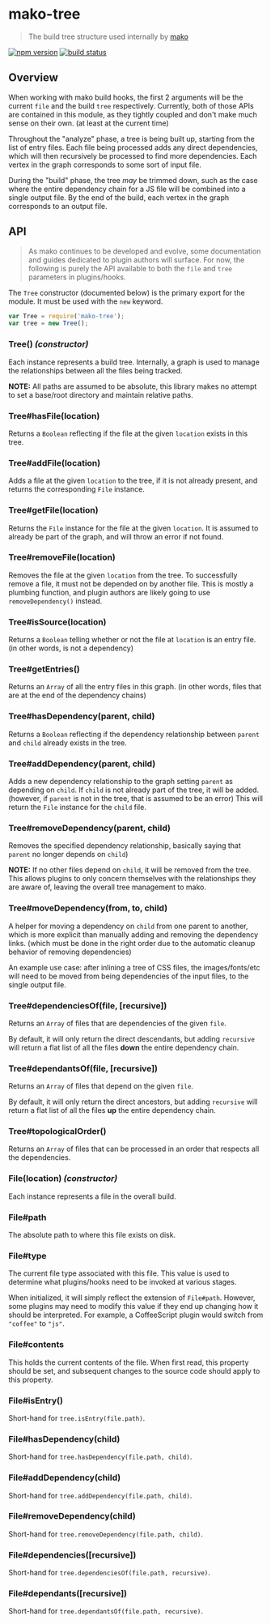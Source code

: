 # mako-tree

> The build tree structure used internally by [mako](https://github.com/makojs/core)

[![npm version](https://img.shields.io/npm/v/mako-tree.svg)](https://www.npmjs.com/package/mako-tree)
[![build status](https://img.shields.io/travis/makojs/tree.svg)](https://travis-ci.org/makojs/tree)

## Overview

When working with mako build hooks, the first 2 arguments will be the current `file` and the build
`tree` respectively. Currently, both of those APIs are contained in this module, as they tightly
coupled and don't make much sense on their own. (at least at the current time)

Throughout the "analyze" phase, a tree is being built up, starting from the list of entry files.
Each file being processed adds any direct dependencies, which will then recursively be processed
to find more dependencies. Each vertex in the graph corresponds to some sort of input file.

During the "build" phase, the tree _may_ be trimmed down, such as the case where the entire
dependency chain for a JS file will be combined into a single output file. By the end of the build,
each vertex in the graph corresponds to an output file.

## API

> As mako continues to be developed and evolve, some documentation and guides dedicated to plugin
authors will surface. For now, the following is purely the API available to both the `file` and
`tree` parameters in plugins/hooks.

The `Tree` constructor (documented below) is the primary export for the module. It must be used
with the `new` keyword.

```js
var Tree = require('mako-tree');
var tree = new Tree();
```

### Tree() *(constructor)*

Each instance represents a build tree. Internally, a graph is used to manage the relationships
between all the files being tracked.

**NOTE:** All paths are assumed to be absolute, this library makes no attempt to set a base/root
directory and maintain relative paths.

### Tree#hasFile(location)

Returns a `Boolean` reflecting if the file at the given `location` exists in this tree.

### Tree#addFile(location)

Adds a file at the given `location` to the tree, if it is not already present, and returns the
corresponding `File` instance.

### Tree#getFile(location)

Returns the `File` instance for the file at the given `location`. It is assumed to already be part
of the graph, and will throw an error if not found.

### Tree#removeFile(location)

Removes the file at the given `location` from the tree. To successfully remove a file, it must not
be depended on by another file. This is mostly a plumbing function, and plugin authors are likely
going to use `removeDependency()` instead.

### Tree#isSource(location)

Returns a `Boolean` telling whether or not the file at `location` is an entry file. (in other
words, is not a dependency)

### Tree#getEntries()

Returns an `Array` of all the entry files in this graph. (in other words, files that are at the
end of the dependency chains)

### Tree#hasDependency(parent, child)

Returns a `Boolean` reflecting if the dependency relationship between `parent` and `child` already
exists in the tree.

### Tree#addDependency(parent, child)

Adds a new dependency relationship to the graph setting `parent` as depending on `child`. If
`child` is not already part of the tree, it will be added. (however, if `parent` is not in the tree,
that is assumed to be an error) This will return the `File` instance for the `child` file.

### Tree#removeDependency(parent, child)

Removes the specified dependency relationship, basically saying that `parent` no longer depends on
`child`)

**NOTE:** If no other files depend on `child`, it will be removed from the tree. This allows
plugins to only concern themselves with the relationships they are aware of, leaving the overall
tree management to mako.

### Tree#moveDependency(from, to, child)

A helper for moving a dependency on `child` from one parent to another, which is more explicit than
manually adding and removing the dependency links. (which must be done in the right order due to
the automatic cleanup behavior of removing dependencies)

An example use case: after inlining a tree of CSS files, the images/fonts/etc will need to be moved
from being dependencies of the input files, to the single output file.

### Tree#dependenciesOf(file, [recursive])

Returns an `Array` of files that are dependencies of the given `file`.

By default, it will only return the direct descendants, but adding `recursive` will return a flat
list of all the files **down** the entire dependency chain.

### Tree#dependantsOf(file, [recursive])

Returns an `Array` of files that depend on the given `file`.

By default, it will only return the direct ancestors, but adding `recursive` will return a flat
list of all the files **up** the entire dependency chain.

### Tree#topologicalOrder()

Returns an `Array` of files that can be processed in an order that respects all the dependencies.

### File(location) *(constructor)*

Each instance represents a file in the overall build.

### File#path

The absolute path to where this file exists on disk.

### File#type

The current file type associated with this file. This value is used to determine what plugins/hooks
need to be invoked at various stages.

When initialized, it will simply reflect the extension of `File#path`. However, some plugins may
need to modify this value if they end up changing how it should be interpreted. For example, a
CoffeeScript plugin would switch from `"coffee"` to `"js"`.

### File#contents

This holds the current contents of the file. When first read, this property should be set, and
subsequent changes to the source code should apply to this property.

### File#isEntry()

Short-hand for `tree.isEntry(file.path)`.

### File#hasDependency(child)

Short-hand for `tree.hasDependency(file.path, child)`.

### File#addDependency(child)

Short-hand for `tree.addDependency(file.path, child)`.

### File#removeDependency(child)

Short-hand for `tree.removeDependency(file.path, child)`.

### File#dependencies([recursive])

Short-hand for `tree.dependenciesOf(file.path, recursive)`.

### File#dependants([recursive])

Short-hand for `tree.dependantsOf(file.path, recursive)`.
